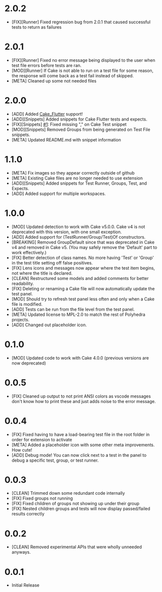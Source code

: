 # 2.0.2
- [FIX][Runner] Fixed regression bug from 2.0.1 that caused successful tests to return as failures

# 2.0.1
- [FIX][Runner] Fixed no error message being displayed to the user when test file errors before tests are ran.
- [MOD][Runner] If Cake is not able to run on a test file for some reason, the response will come back as a test fail instead of skipped.
- [META] Cleaned up some not needed files

# 2.0.0
- [ADD] Added [Cake_Flutter](https://pub.dev/packages/cake_flutter) support!
- [ADD][Snippets] Added snippets for Cake Flutter tests and expects.
- [FIX][Snippets] [#1](https://github.com/Polyhedra-Studio/Cake-Dart-VS/issues/1): Fixed missing "," on Cake Test snippet
- [MOD][Snippets] Removed Groups from being generated on Test File snippets.
- [META] Updated README.md with snippet information

# 1.1.0
- [META] Fix images so they appear correctly outside of github
- [META] Existing Cake files are no longer needed to use extension
- [ADD][Snippets] Added snippets for Test Runner, Groups, Test, and Expects.
- [ADD] Added support for multiple workspaces.

# 1.0.0
- [MOD] Updated detection to work with Cake v5.0.0. Cake v4 is not deprecated with this version, with one small exception.
- [ADD] Added support for (TestRunner/Group/Test)Of constructors.
- [BREAKING] Removed GroupDefault since that was deprecated in Cake v4 and removed in Cake v5. (You may safely remove the 'Default' part to work effectively.)
- [FIX] Better detection of class names. No more having 'Test' or 'Group' in the test title setting off false positives.
- [FIX] Lens icons and messages now appear where the test item begins, not where the title is declared.
- [CLEAN] Restructured some models and added comments for better readability.
- [FIX] Deleting or renaming a Cake file will now automatically update the test panel.
- [MOD] Should try to refresh test panel less often and only when a Cake file is modified.
- [ADD] Tests can be run from the file level from the test panel.
- [META] Updated license to MPL-2.0 to match the rest of Polyhedra projects.
- [ADD] Changed out placeholder icon.

# 0.1.0
- [MOD] Updated code to work with Cake 4.0.0 (previous versions are now deprecated)

# 0.0.5
- [FIX] Cleaned up output to not print ANSI colors as vscode messages don't know how to print these and just adds noise to the error message.

# 0.0.4
- [FIX] Fixed having to have a load-bearing test file in the root folder in order for extension to activate
- [META] Added a placeholder icon with some other meta improvements. How cute!
- [ADD] Debug mode! You can now click next to a test in the panel to debug a specific test, group, or test runner.

# 0.0.3
- [CLEAN] Trimmed down some redundant code internally
- [FIX] Fixed groups not running
- [FIX] Fixed children of groups not showing up under their group
- [FIX] Nested children groups and tests will now display passed/failed results correctly

# 0.0.2
- [CLEAN] Removed experimental APIs that were wholly unneeded anyways.

# 0.0.1
- Initial Release